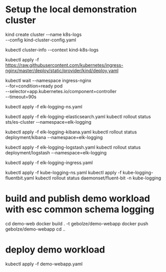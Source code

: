 # Setup the local demonstration cluster
kind create cluster --name k8s-logs \
  --config kind-cluster-config.yaml

kubectl cluster-info --context kind-k8s-logs

kubectl apply -f \
  https://raw.githubusercontent.com/kubernetes/ingress-nginx/master/deploy/static/provider/kind/deploy.yaml

kubectl wait --namespace ingress-nginx \
  --for=condition=ready pod \
  --selector=app.kubernetes.io/component=controller \
  --timeout=90s

kubectl apply -f elk-logging-ns.yaml

kubectl apply -f elk-logging-elasticsearch.yaml
kubectl rollout status sts/es-cluster --namespace=elk-logging

kubectl apply -f elk-logging-kibana.yaml
kubectl rollout status deployment/kibana --namespace=elk-logging

kubectl apply -f elk-logging-logstash.yaml
kubectl rollout status deployment/logstash --namespace=elk-logging

kubectl apply -f elk-logging-ingress.yaml

kubectl apply -f kube-logging-ns.yaml
kubectl apply -f kube-logging-fluentbit.yaml
kubectl rollout status daemonset/fluent-bit -n kube-logging

# build and publish demo workload with esc common schema logging
cd demo-web
docker build . -t gebolze/demo-webapp
docker push gebolze/demo-webapp
cd ..

# deploy demo workload
kubectl apply -f demo-webapp.yaml
